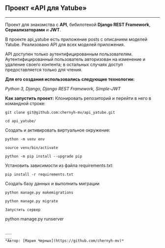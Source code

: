 ## Проект «API для Yatube»
---
Проект для знакомства с **API**, бибилотекой **Django REST Framework**, **Сериализаторами** и **JWT**.

В проекте api_yatube есть приложение posts с описанием моделей Yatube. Реализовано API для всех моделей приложения.

API доступен только аутентифицированным пользователям. Аутентифицированный пользователь авторизован на изменение и удаление своего контента; в остальных случаях доступ предоставляется только для чтения.


**Для его создания использовались следующие технологии:**

*Python 3, Django, Django REST Framework, Simple-JWT*


**Как запустить проект:**
Клонировать репозиторий и перейти в него в командной строке:
```
git clone git@github.com:chernyh-mv/api_yatube.git
```

```
cd api_yatube/
```

Cоздать и активировать виртуальное окружение:

```
python -m venv env
```

```
source venv/bin/activate
```
```
python -m pip install --upgrade pip
```

Установить зависимости из файла requirements.txt:

```
pip install -r requirements.txt
```

Cоздать базу данных и выполнить миграции
```
python manage.py makemigrations
```
```
python manage.py migrate
```

```
Запустить сервер 

```
python manage.py runserver
```

___
___
*Автор: [Мария Черных](https://github.com/chernyh-mv)*
